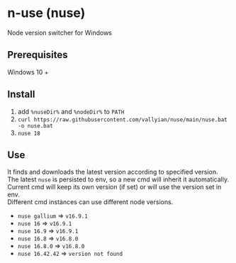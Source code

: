 # n-use (nuse)

Node version switcher for Windows

## Prerequisites

Windows 10 +

## Install

1. add `%nuseDir%` and `%nodeDir%` to `PATH`
2. `curl https://raw.githubusercontent.com/vallyian/nuse/main/nuse.bat -o nuse.bat`
3. `nuse 18`

## Use

It finds and downloads the latest version according to specified version.  
The latest `nuse` is persisted to env, so a new cmd will inherit it automatically.  
Current cmd will keep its own version (if set) or will use the version set in env.  
Different cmd instances can use different node versions.  

* `nuse gallium` => `v16.9.1`
* `nuse 16` => `v16.9.1`
* `nuse 16.9` => `v16.9.1`
* `nuse 16.8` => `v16.8.0`
* `nuse 16.8.0` => `v16.8.0`
* `nuse 16.42.42` => `version not found`
